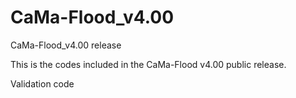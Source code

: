 # CaMa-Flood_v4.00
CaMa-Flood_v4.00 release

This is the codes included in the CaMa-Flood v4.00 public release.

Validation code 